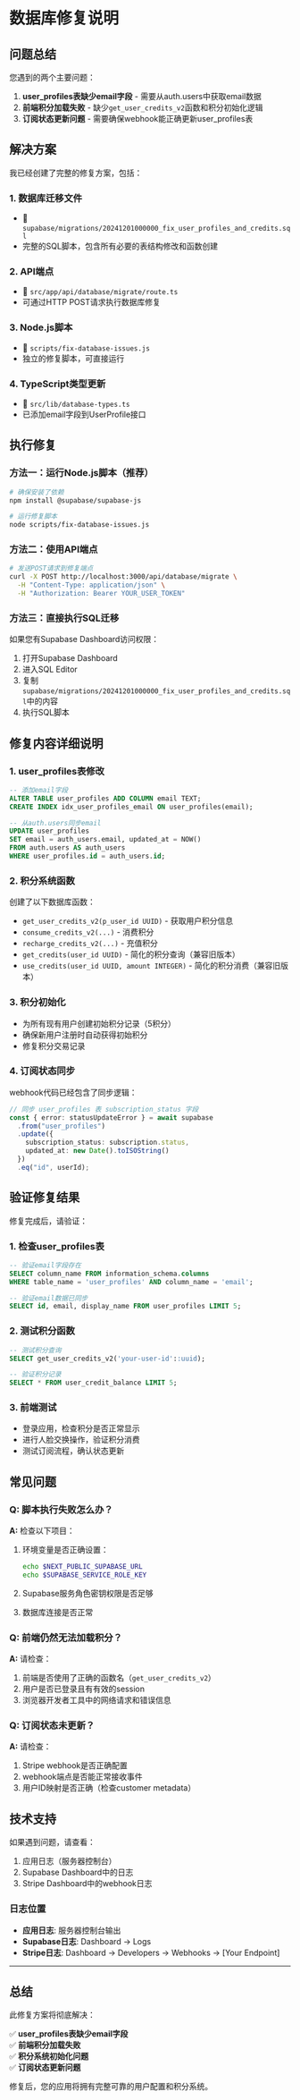 # 数据库修复说明

## 问题总结

您遇到的两个主要问题：

1. **user_profiles表缺少email字段** - 需要从auth.users中获取email数据
2. **前端积分加载失败** - 缺少`get_user_credits_v2`函数和积分初始化逻辑
3. **订阅状态更新问题** - 需要确保webhook能正确更新user_profiles表

## 解决方案

我已经创建了完整的修复方案，包括：

### 1. 数据库迁移文件
- 📄 `supabase/migrations/20241201000000_fix_user_profiles_and_credits.sql`
- 完整的SQL脚本，包含所有必要的表结构修改和函数创建

### 2. API端点
- 📄 `src/app/api/database/migrate/route.ts`
- 可通过HTTP POST请求执行数据库修复

### 3. Node.js脚本
- 📄 `scripts/fix-database-issues.js`
- 独立的修复脚本，可直接运行

### 4. TypeScript类型更新
- 📄 `src/lib/database-types.ts`
- 已添加email字段到UserProfile接口

## 执行修复

### 方法一：运行Node.js脚本（推荐）

```bash
# 确保安装了依赖
npm install @supabase/supabase-js

# 运行修复脚本
node scripts/fix-database-issues.js
```

### 方法二：使用API端点

```bash
# 发送POST请求到修复端点
curl -X POST http://localhost:3000/api/database/migrate \
  -H "Content-Type: application/json" \
  -H "Authorization: Bearer YOUR_USER_TOKEN"
```

### 方法三：直接执行SQL迁移

如果您有Supabase Dashboard访问权限：

1. 打开Supabase Dashboard
2. 进入SQL Editor
3. 复制`supabase/migrations/20241201000000_fix_user_profiles_and_credits.sql`中的内容
4. 执行SQL脚本

## 修复内容详细说明

### 1. user_profiles表修改

```sql
-- 添加email字段
ALTER TABLE user_profiles ADD COLUMN email TEXT;
CREATE INDEX idx_user_profiles_email ON user_profiles(email);

-- 从auth.users同步email
UPDATE user_profiles 
SET email = auth_users.email, updated_at = NOW()
FROM auth.users AS auth_users 
WHERE user_profiles.id = auth_users.id;
```

### 2. 积分系统函数

创建了以下数据库函数：

- `get_user_credits_v2(p_user_id UUID)` - 获取用户积分信息
- `consume_credits_v2(...)` - 消费积分
- `recharge_credits_v2(...)` - 充值积分
- `get_credits(user_id UUID)` - 简化的积分查询（兼容旧版本）
- `use_credits(user_id UUID, amount INTEGER)` - 简化的积分消费（兼容旧版本）

### 3. 积分初始化

- 为所有现有用户创建初始积分记录（5积分）
- 确保新用户注册时自动获得初始积分
- 修复积分交易记录

### 4. 订阅状态同步

webhook代码已经包含了同步逻辑：

```typescript
// 同步 user_profiles 表 subscription_status 字段
const { error: statusUpdateError } = await supabase
  .from("user_profiles")
  .update({ 
    subscription_status: subscription.status, 
    updated_at: new Date().toISOString() 
  })
  .eq("id", userId);
```

## 验证修复结果

修复完成后，请验证：

### 1. 检查user_profiles表

```sql
-- 验证email字段存在
SELECT column_name FROM information_schema.columns 
WHERE table_name = 'user_profiles' AND column_name = 'email';

-- 验证email数据已同步
SELECT id, email, display_name FROM user_profiles LIMIT 5;
```

### 2. 测试积分函数

```sql
-- 测试积分查询
SELECT get_user_credits_v2('your-user-id'::uuid);

-- 验证积分记录
SELECT * FROM user_credit_balance LIMIT 5;
```

### 3. 前端测试

- 登录应用，检查积分是否正常显示
- 进行人脸交换操作，验证积分消费
- 测试订阅流程，确认状态更新

## 常见问题

### Q: 脚本执行失败怎么办？

**A:** 检查以下项目：

1. 环境变量是否正确设置：
   ```bash
   echo $NEXT_PUBLIC_SUPABASE_URL
   echo $SUPABASE_SERVICE_ROLE_KEY
   ```

2. Supabase服务角色密钥权限是否足够

3. 数据库连接是否正常

### Q: 前端仍然无法加载积分？

**A:** 请检查：

1. 前端是否使用了正确的函数名（`get_user_credits_v2`）
2. 用户是否已登录且有有效的session
3. 浏览器开发者工具中的网络请求和错误信息

### Q: 订阅状态未更新？

**A:** 请检查：

1. Stripe webhook是否正确配置
2. webhook端点是否能正常接收事件
3. 用户ID映射是否正确（检查customer metadata）

## 技术支持

如果遇到问题，请查看：

1. 应用日志（服务器控制台）
2. Supabase Dashboard中的日志
3. Stripe Dashboard中的webhook日志

### 日志位置

- **应用日志**: 服务器控制台输出
- **Supabase日志**: Dashboard → Logs
- **Stripe日志**: Dashboard → Developers → Webhooks → [Your Endpoint]

---

## 总结

此修复方案将彻底解决：

✅ **user_profiles表缺少email字段**  
✅ **前端积分加载失败**  
✅ **积分系统初始化问题**  
✅ **订阅状态更新问题**  

修复后，您的应用将拥有完整可靠的用户配置和积分系统。 